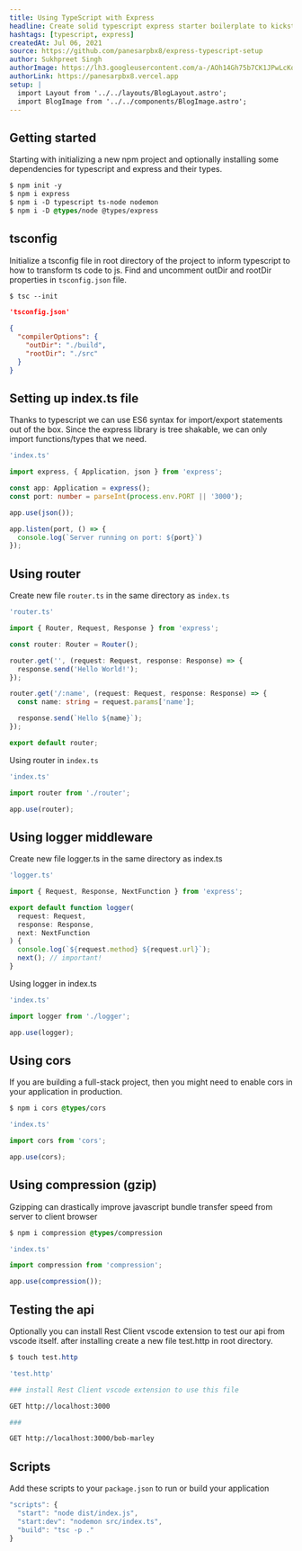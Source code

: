 ```yaml
---
title: Using TypeScript with Express
headline: Create solid typescript express starter boilerplate to kickstart your projects
hashtags: [typescript, express]
createdAt: Jul 06, 2021
source: https://github.com/panesarpbx8/express-typescript-setup
author: Sukhpreet Singh
authorImage: https://lh3.googleusercontent.com/a-/AOh14Gh75b7CK1JPwLcKqE8a-zJjwaEVGUreGuWl2nYZbw=s96-c
authorLink: https://panesarpbx8.vercel.app
setup: |
  import Layout from '../../layouts/BlogLayout.astro';
  import BlogImage from '../../components/BlogImage.astro';
---
```


## Getting started

Starting with initializing a new npm project and optionally installing some dependencies for typescript and express and their types.

```css
$ npm init -y
$ npm i express 
$ npm i -D typescript ts-node nodemon
$ npm i -D @types/node @types/express
```

## tsconfig

Initialize a tsconfig file in root directory of the project to inform typescript to how to transform ts code to js. Find and uncomment outDir and rootDir properties in `tsconfig.json` file.

```css
$ tsc --init
```

```json 
'tsconfig.json'

{
  "compilerOptions": {
    "outDir": "./build",
    "rootDir": "./src"
  }
}
```

## Setting up index.ts file

Thanks to typescript we can use ES6 syntax for import/export statements out of the box. Since the express library is tree shakable, we can only import functions/types that we need.

```ts
'index.ts'

import express, { Application, json } from 'express';

const app: Application = express();
const port: number = parseInt(process.env.PORT || '3000');

app.use(json());

app.listen(port, () => { 
  console.log(`Server running on port: ${port}`)
});
```

## Using router
Create new file `router.ts` in the same directory as `index.ts`

```ts
'router.ts'

import { Router, Request, Response } from 'express';

const router: Router = Router();

router.get('', (request: Request, response: Response) => {
  response.send('Hello World!');
});	

router.get('/:name', (request: Request, response: Response) => {
  const name: string = request.params['name'];

  response.send(`Hello ${name}`);
});

export default router;
```

Using router in `index.ts`

```ts
'index.ts'

import router from './router';

app.use(router);
```

## Using logger middleware

Create new file logger.ts in the same directory as index.ts

```ts
'logger.ts'

import { Request, Response, NextFunction } from 'express';

export default function logger(
  request: Request, 
  response: Response, 
  next: NextFunction
) {
  console.log(`${request.method} ${request.url}`);
  next(); // important!
}
```

Using logger in index.ts

```ts
'index.ts'

import logger from './logger';

app.use(logger);
```

## Using cors

If you are building a full-stack project, then you might need to enable cors in your application in production.

```css
$ npm i cors @types/cors
```

```ts
'index.ts'

import cors from 'cors';

app.use(cors);
```

## Using compression (gzip)

Gzipping can drastically improve javascript bundle transfer speed from server to client browser

```css
$ npm i compression @types/compression
```

```ts
'index.ts'

import compression from 'compression';

app.use(compression());
```

## Testing the api

Optionally you can install Rest Client vscode extension to test our api from vscode itself. after installing create a new file test.http in root directory.

```css
$ touch test.http
```

```bash
'test.http'

### install Rest Client vscode extension to use this file 

GET http://localhost:3000

###

GET http://localhost:3000/bob-marley
```

<BlogImage src="test.png" alt="testing typescript express api" title={frontmatter.title} />

## Scripts

Add these scripts to your `package.json` to run or build your application

```ts
"scripts": {
  "start": "node dist/index.js",
  "start:dev": "nodemon src/index.ts",
  "build": "tsc -p ."
}
```